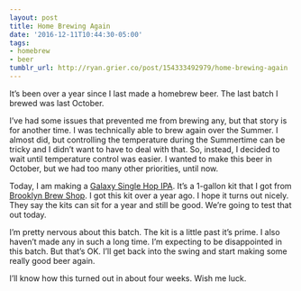 ```yaml
---
layout: post
title: Home Brewing Again
date: '2016-12-11T10:44:30-05:00'
tags:
- homebrew
- beer
tumblr_url: http://ryan.grier.co/post/154333492979/home-brewing-again
---
```

It’s been over a year since I last made a homebrew beer. The last batch I brewed was last October.

I’ve had some issues that prevented me from brewing any, but that story is for another time. I was technically able to brew again over the Summer. I almost did, but controlling the temperature during the Summertime can be tricky and I didn’t want to have to deal with that. So, instead, I decided to wait until temperature control was easier.  I wanted to make this beer in October, but we had too many other priorities, until now.

Today, I am making a [Galaxy Single Hop IPA](https://brooklynbrewshop.com/collections/beer-making-kits/products/galaxy-single-hop-ipa-beer-making-kit). It’s a 1-gallon kit that I got from [Brooklyn Brew Shop](https://brooklynbrewshop.com). I got this kit over a year ago. I hope it turns out nicely. They say the kits can sit for a year and still be good. We’re going to test that out today.

I’m pretty nervous about this batch. The kit is a little past it’s prime. I also haven’t made any in such a long time. I’m expecting to be disappointed in this batch. But that’s OK. I’ll get back into the swing and start making some really good beer again.

I’ll know how this turned out in about four weeks. Wish me luck.
